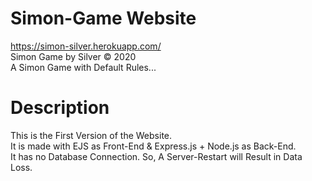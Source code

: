 # Simon-Game Website  
https://simon-silver.herokuapp.com/  
Simon Game by Silver © 2020  
A Simon Game with Default Rules...  

# Description  
This is the First Version of the Website.  
It is made with EJS as Front-End & Express.js + Node.js as Back-End.  
It has no Database Connection. So, A Server-Restart will Result in Data Loss.  
